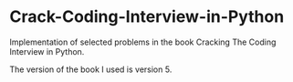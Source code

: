 # Crack-Coding-Interview-in-Python
Implementation of selected problems in the book Cracking The Coding Interview in Python.

The version of the book I used is version 5. 
